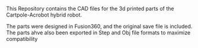 This Repository contains the CAD files for the 3d printed parts of the Cartpole-Acrobot hybrid robot.

The parts were designed in Fusion360, and the original save file is included. The parts ahve also been exported in Step and Obj file formats to maximize compatibility
